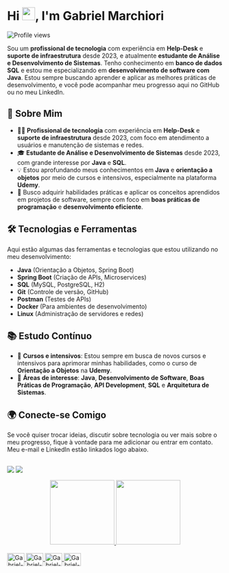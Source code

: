 <h1 align="left">Hi <img src="https://raw.githubusercontent.com/kaueMarques/kaueMarques/master/hi.gif" height="30px">, I'm Gabriel Marchiori</h1>
<p align="left"> <img src="https://komarev.com/ghpvc/?username=GabrielMarchiori&color=yellow" alt="Profile views" /> </p>

Sou um **profissional de tecnologia** com experiência em **Help-Desk** e **suporte de infraestrutura** desde 2023, e atualmente **estudante de Análise e Desenvolvimento de Sistemas**. Tenho conhecimento em **banco de dados SQL** e estou me especializando em **desenvolvimento de software com Java**. Estou sempre buscando aprender e aplicar as melhores práticas de desenvolvimento, e você pode acompanhar meu progresso aqui no GitHub ou no meu LinkedIn.

## 💼 Sobre Mim

- 👨‍💻 **Profissional de tecnologia** com experiência em **Help-Desk** e **suporte de infraestrutura** desde 2023, com foco em atendimento a usuários e manutenção de sistemas e redes.
- 🎓 **Estudante de Análise e Desenvolvimento de Sistemas** desde 2023, com grande interesse por **Java** e **SQL**.
- 💡 Estou aprofundando meus conhecimentos em **Java** e **orientação a objetos** por meio de cursos e intensivos, especialmente na plataforma **Udemy**.
- 🚀 Busco adquirir habilidades práticas e aplicar os conceitos aprendidos em projetos de software, sempre com foco em **boas práticas de programação** e **desenvolvimento eficiente**.

## 🛠️ Tecnologias e Ferramentas

Aqui estão algumas das ferramentas e tecnologias que estou utilizando no meu desenvolvimento:

- **Java** (Orientação a Objetos, Spring Boot)
- **Spring Boot** (Criação de APIs, Microservices)
- **SQL** (MySQL, PostgreSQL, H2)
- **Git** (Controle de versão, GitHub)
- **Postman** (Testes de APIs)
- **Docker** (Para ambientes de desenvolvimento)
- **Linux** (Administração de servidores e redes)

## 📚 Estudo Contínuo

- 📖 **Cursos e intensivos**: Estou sempre em busca de novos cursos e intensivos para aprimorar minhas habilidades, como o curso de **Orientação a Objetos** na **Udemy**.
- 🌱 **Áreas de interesse**: **Java**, **Desenvolvimento de Software**, **Boas Práticas de Programação**, **API Development**, **SQL** e **Arquitetura de Sistemas**.

## 🌍 Conecte-se Comigo

Se você quiser trocar ideias, discutir sobre tecnologia ou ver mais sobre o meu progresso, fique à vontade para me adicionar ou entrar em contato. Meu e-mail e LinkedIn estão linkados logo abaixo.

##

<a href="https://www.linkedin.com/in/gabrielmarchiori-n/" target="_blank"><img src="https://img.shields.io/badge/-LinkedIn-%230077B5?style=for-the-badge&logo=linkedin&logoColor=white" target="_blank"></a>
<a href = "mailto:gabriel.marchiori202@gmail.com"><img src="https://img.shields.io/badge/-Gmail-%23333?style=for-the-badge&logo=gmail&logoColor=white" target="_blank">

<div align="center">
  <a href="https://github.com/GabrielMarchiori">
  <img height="150em" src="https://github-readme-stats.vercel.app/api?username=GabrielMarchiori&show_icons=true&theme=dark&include_all_commits=true&count_private=true"/>
  <img height="150em" src="https://github-readme-stats.vercel.app/api/top-langs/?username=GabrielMarchiori&layout=compact&langs_count=7&theme=dark"/>
</div>

<div style="display: inline_block"><br>
  <img align="center" alt="Gabriel-JAVA" height="30" width="40" src="https://cdn.jsdelivr.net/gh/devicons/devicon/icons/java/java-original.svg" />
  <img align="center" alt="Gabriel-git" height="30" width="40" src="https://cdn.jsdelivr.net/gh/devicons/devicon/icons/git/git-original.svg" />
  <img align="center" alt="Gabriel-github" height="30" width="40" src="https://cdn.jsdelivr.net/gh/devicons/devicon/icons/github/github-original.svg" />
  <img align="center" alt="Gabriel-vscode" height="30" width="40" src="https://cdn.jsdelivr.net/gh/devicons/devicon/icons/vscode/vscode-original.svg" />



  </div>
  

